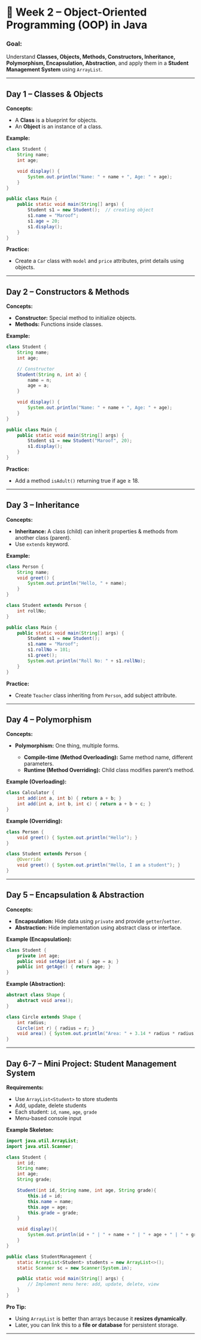 # 🚀 Week 2 – Object-Oriented Programming (OOP) in Java

### **Goal:**

Understand **Classes, Objects, Methods, Constructors, Inheritance, Polymorphism, Encapsulation, Abstraction**, and apply them in a **Student Management System** using `ArrayList`.

---

## **Day 1 – Classes & Objects**

**Concepts:**

* A **Class** is a blueprint for objects.
* An **Object** is an instance of a class.

**Example:**

```java
class Student {
    String name;
    int age;

    void display() {
        System.out.println("Name: " + name + ", Age: " + age);
    }
}

public class Main {
    public static void main(String[] args) {
        Student s1 = new Student();  // creating object
        s1.name = "Maroof";
        s1.age = 20;
        s1.display();
    }
}
```

**Practice:**

* Create a `Car` class with `model` and `price` attributes, print details using objects.

---

## **Day 2 – Constructors & Methods**

**Concepts:**

* **Constructor:** Special method to initialize objects.
* **Methods:** Functions inside classes.

**Example:**

```java
class Student {
    String name;
    int age;

    // Constructor
    Student(String n, int a) {
        name = n;
        age = a;
    }

    void display() {
        System.out.println("Name: " + name + ", Age: " + age);
    }
}

public class Main {
    public static void main(String[] args) {
        Student s1 = new Student("Maroof", 20);
        s1.display();
    }
}
```

**Practice:**

* Add a method `isAdult()` returning true if age ≥ 18.

---

## **Day 3 – Inheritance**

**Concepts:**

* **Inheritance:** A class (child) can inherit properties & methods from another class (parent).
* Use `extends` keyword.

**Example:**

```java
class Person {
    String name;
    void greet() {
        System.out.println("Hello, " + name);
    }
}

class Student extends Person {
    int rollNo;
}

public class Main {
    public static void main(String[] args) {
        Student s1 = new Student();
        s1.name = "Maroof";
        s1.rollNo = 101;
        s1.greet();
        System.out.println("Roll No: " + s1.rollNo);
    }
}
```

**Practice:**

* Create `Teacher` class inheriting from `Person`, add subject attribute.

---

## **Day 4 – Polymorphism**

**Concepts:**

* **Polymorphism:** One thing, multiple forms.

  * **Compile-time (Method Overloading):** Same method name, different parameters.
  * **Runtime (Method Overriding):** Child class modifies parent’s method.

**Example (Overloading):**

```java
class Calculator {
    int add(int a, int b) { return a + b; }
    int add(int a, int b, int c) { return a + b + c; }
}
```

**Example (Overriding):**

```java
class Person {
    void greet() { System.out.println("Hello"); }
}

class Student extends Person {
    @Override
    void greet() { System.out.println("Hello, I am a student"); }
}
```

---

## **Day 5 – Encapsulation & Abstraction**

**Concepts:**

* **Encapsulation:** Hide data using `private` and provide `getter`/`setter`.
* **Abstraction:** Hide implementation using abstract class or interface.

**Example (Encapsulation):**

```java
class Student {
    private int age;
    public void setAge(int a) { age = a; }
    public int getAge() { return age; }
}
```

**Example (Abstraction):**

```java
abstract class Shape {
    abstract void area();
}

class Circle extends Shape {
    int radius;
    Circle(int r) { radius = r; }
    void area() { System.out.println("Area: " + 3.14 * radius * radius); }
}
```

---

## **Day 6-7 – Mini Project: Student Management System**

**Requirements:**

* Use `ArrayList<Student>` to store students
* Add, update, delete students
* Each student: `id`, `name`, `age`, `grade`
* Menu-based console input

**Example Skeleton:**

```java
import java.util.ArrayList;
import java.util.Scanner;

class Student {
    int id;
    String name;
    int age;
    String grade;

    Student(int id, String name, int age, String grade){
        this.id = id;
        this.name = name;
        this.age = age;
        this.grade = grade;
    }

    void display(){
        System.out.println(id + " | " + name + " | " + age + " | " + grade);
    }
}

public class StudentManagement {
    static ArrayList<Student> students = new ArrayList<>();
    static Scanner sc = new Scanner(System.in);

    public static void main(String[] args) {
        // Implement menu here: add, update, delete, view
    }
}
```

**Pro Tip:**

* Using `ArrayList` is better than arrays because it **resizes dynamically**.
* Later, you can link this to a **file or database** for persistent storage.

---
